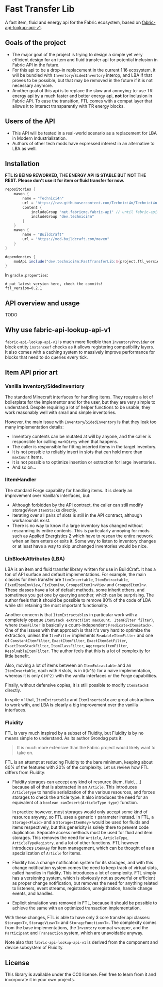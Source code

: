 # Fast Transfer Lib
A fast item, fluid and energy api for the Fabric ecosystem, based on
[fabric-api-lookup-api-v1](https://github.com/FabricMC/fabric/pull/1234).

## Goals of the project
* The major goal of the project is trying to design a simple yet very efficient design for an item and fluid transfer api for potential inclusion in Fabric API in the future.
* For this api to be a drop-in replacement in the current 1.16 ecosystem, it will be bundled with `Inventory`/`SidedInventory` interop, and LBA if that proves to be possible, but that may be removed in the future if it is not necessary anymore.
* Another goal of this api is to replace the slow and annoying-to-use TR energy api by a much faster and better energy api, **not** for inclusion in Fabric API. To ease the transition, FTL comes with a compat layer that allows it to interact transparently with TR energy blocks. 
 
## Users of the API
* This API will be tested in a real-world scenario as a replacement for LBA in Modern Industrialization.
* Authors of other tech mods have expressed interest in an alternative to LBA as well.

## Installation
**FTL IS BEING REWORKED, THE ENERGY API IS STABLE BUT NOT THE REST. Please don't use it for item or fluid transfer for now.**
```groovy
repositories {
    maven {
        name = "Technici4n"
        url = "https://raw.githubusercontent.com/Technici4n/Technici4n-maven/master/"
        content {
            includeGroup "net.fabricmc.fabric-api" // until fabric-api-lookup-api-v1 is merged
            includeGroup "dev.technici4n"
        }
    }
    maven {
        name = "BuildCraft"
        url = "https://mod-buildcraft.com/maven"
    }
}

dependencies {
    modApi include("dev.technici4n:FastTransferLib:${project.ftl_version}")
}
```
In `gradle.properties`:
```properties
# put latest version here, check the commits!
ftl_version=0.2.1
```

## API overview and usage
TODO

## Why use fabric-api-lookup-api-v1
`fabric-api-lookup-api-v1` is much more flexible than `InventoryProvider` or block entity `instanceof` checks as it allows registering compatibility layers.
It also comes with a caching system to massively improve performance for blocks that need to do queries every tick.

## Item API prior art
### Vanilla Inventory/SidedInventory
The standard Minecraft interfaces for handling items.
They require a lot of boilerplate for the implementor and for the user, but they are very simple to understand.
Despite requiring a lot of helper functions to be usable, they work reasonably well with small and simple inventories.

However, the main issue with `Inventory`/`SidedInventory` is that they leak too many implementation details:
* Inventory contents can be mutated at will by anyone, and the caller is responsible for calling `markDirty` when that happens.
* The caller is responsible for fitting inserted items in the target inventory.
* It is not possible to reliably insert in slots that can hold more than `maxCount` items.
* It is not possible to optimize insertion or extraction for large inventories.
* And so on...

### IItemHandler
The standard Forge capability for handling items. It is clearly an improvement over Vanilla's interfaces, but:
* Although forbidden by the API contract, the caller can still modify storageView `ItemStack`s directly.
* Iterating over all pairs of slots is still in the API contract, although workarounds exist.
* There is no way to know if a large inventory has changed without rescanning its entire contents. This is particularly
  annoying for mods such as Applied Energistics 2 which have to rescan the entire network when an item enters or exits it.
  Some way to listen to inventory changes or at least have a way to skip unchanged inventories would be nice.

### LibBlockAttributes (LBA)
LBA is an item and fluid transfer library written for use in BuildCraft. It has a ton of API surface and default implementations.
For example, the main classes for item transfer are `ItemInsertable`, `ItemExtractable`, `FixedItemInvView`, `FixItemInv`, `GroupedItemInvView` and `GroupedItemInv`.
These classes have a lot of default methods, some inherit others, and sometimes you get one by querying another, which can be surprising.
The author feels that it should be possible to remove 80% of the code of LBA while still retaining the most important functionality.

Another concern is that `ItemExtractable`s in particular work with a completely opaque `ItemStack extract(int maxCount, ItemFilter filter)`,
where `ItemFilter` is basically a count-independent `Predicate<ItemStack>`.
One of the issues with that approach is that it's very hard to optimize the extraction, unless the `ItemFilter` implements `ReadableItemFilter` and one of
`ConstantItemFilter`, `ExactItemFilter`, `ExactItemSetFilter`, `ExactItemStackFilter`, `ItemClassFilter`, `AggregateItemFilter`, `ResolvableItemFilter`.
The author feels that this is a lot of complexity for little benefit.

Also, moving a lot of items between an `ItemExtractable` and an `ItemInsertable`, each with `N` slots, is in `O(N^3)` for a naive implementation,
whereas it is only `O(N^2)` with the vanilla interfaces or the Forge capabilities.

Finally, without defensive copies, it is still possible to modify `ItemStack`s directly.

In spite of that, `ItemExtractable` and `ItemInsertable` are great abstractions to work with, and LBA is clearly a big improvement over the vanilla interfaces.

### Fluidity
FTL is very much inspired by a subset of Fluidity, but Fluidity is by no means simple to understand. As its author Grondag puts it:
> It is much more extensive than the Fabric project would likely want to take on.

FTL is an attempt at reducing Fluidity to the bare minimum, keeping about 80% of the features with 20% of the complexity.
Let us review how FTL differs from Fluidity:
* Fluidity storages can accept any kind of resource (item, fluid, ...) because all of that is abstracted in an `Article`.
  This introduces `ArticleType` to handle serialization of the various resources,
  and forces storages to check the article type.
  It also introduces the need for an equivalent of a `boolean canInsert(ArticleType type)` function.
  
  In practice however, most storages would only accept some kind of resource anyway, so FTL uses a generic `T` parameter instead.
  In FTL, a `Storage<Fluid>` and a `Storage<ItemKey>` would be used for fluids and items respectively,
  but this genericity is solely there to prevent code duplication. Separate access methods must be used for fluid and item storages.
  This removes the need for `Article`, `ArticleType`, `ArticleTypeRegistry`, and a lot of other functions.
  FTL however introduces `ItemKey` for item management, which can be thought of as a specialization of `Article` for items.
* Fluidity has a change notification system for its storages, and with this change notification system comes the need to keep track of virtual slots,
  called handles in fluidity. This introduces a lot of complexity.
  FTL simply has a versioning system, which is obviously not as powerful or efficient as proper change notification,
  but removes the need for anything related to listeners, event streams, registration, unregistration, handle change events, and handles.
* Explicit simulation was removed in FTL, because it should be possible to achieve the same with an optimized transaction implementation.

With these changes, FTL is able to have only 3 core transfer api classes: `Storage<T>`, `StorageView<T>` and `StorageFunction<T>`.
The complexity comes from the base implementations, the `Inventory` compat wrapper, and the `Participant` and `Transaction` system,
which are unavoidable anyway.

Note also that `fabric-api-lookup-api-v1` is derived from the component and device subsystem of Fluidity.

## License
This library is available under the CC0 license. Feel free to learn from it and incorporate it in your own projects.
